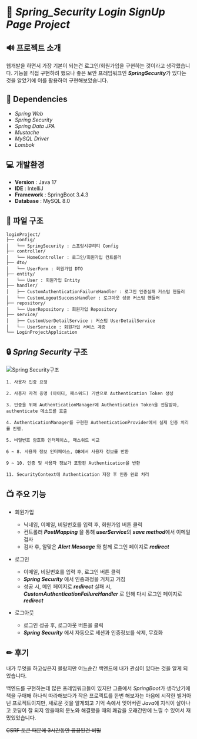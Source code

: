 # 🎈 ***Spring_Security Login SignUp Page Project***


## 🔊 프로젝트 소개
웹개발을 하면서 가장 기본이 되는건 로그인/회원가입을 구현하는 것이라고 생각했습니다. 기능을 직접 구현하려 했으나 좋은 보안 프레임워크인 ***SpringSecurity***가 있다는 것을 알았기에 이를 활용하여 구현해보았습니다.


## 🎨 Dependencies
- *Spring Web*
- *Spring Security*
- *Spring Data JPA*
- *Mustache*
- *MySQL Driver*
- *Lombok*


## 💻 개발환경
- **Version** : Java 17
- **IDE** : IntelliJ
- **Framework** : SpringBoot 3.4.3
- **Database** : MySQL 8.0

## 📖 파일 구조
    loginProject/
    ├── config/
    │   └── SpringSecurity : 스프링시큐리티 Config
    ├── controller/
    │   └── HomeController : 로그인/회원가입 컨트롤러
    ├── dto/
    │   └── UserForm : 회원가입 DTO
    ├── entity/
    │   └── User : 회원가입 Entity
    ├── handler/
    │   ├── CustomAuthenticationFailureHandler : 로그인 인증실패 커스텀 핸들러
    │   └── CustomLogoutSuccessHandler : 로그아웃 성공 커스텀 핸들러
    ├── repository/
    │   └── UserRepository : 회원가입 Repository
    ├── service/
    │   ├── CustomUserDetailService : 커스텀 UserDetailService 
    │   └── UserService : 회원가입 서비스 계층
    └── LoginProjectApplication


## 🔒 ***Spring Security*** 구조
![Spring Security구조](https://github.com/user-attachments/assets/4e3f0d77-69b9-46a8-9adf-4c23fccce04a)

    1. 사용자 인증 요청
    
    2. 사용자 자격 증명 (아이디, 패스워드) 기반으로 Authentication Token 생성

    3. 인증을 위해 AuthenticationManager에 Authentication Token을 전달받아, authenticate 메소드를 호출

    4. AuthenticationManager를 구현한 AuthenticationProvider에서 실제 인증 처리를 진행.

    5. 비밀번호 암호화 인터페이스, 패스워드 비교

    6 ~ 8. 사용자 정보 인터페이스, DB에서 사용자 정보를 반환

    9 ~ 10. 인증 및 사용자 정보가 포함된 Authentication을 반환

    11. SecurityContext에 Authentication 저장 후 인증 완료 처리

    
## 📺 주요 기능
- 회원가입
  - 닉네임, 이메일, 비밀번호를 입력 후, 회원가입 버튼 클릭
  - 컨트롤러 ***PostMapping*** 을 통해 ***userService***의 ***save method***에서 이메일 검사
  - 검사 후, 알맞은 ***Alert Mesaage*** 와 함께 로그인 페이지로 ***redirect***

- 로그인
  - 이메일, 비밀번호를 입력 후, 로그인 버튼 클릭
  - ***Spring Security*** 에서 인증과정을 거치고 거침
  - 성공 시, 메인 페이지로 ***redirect*** 실패 시, ***CustomAuthenticationFailureHandler*** 로 인해 다시 로그인 페이지로 ***redirect***

 - 로그아웃
   - 로그인 성공 후, 로그아웃 버튼을 클릭
   - ***Spring Security*** 에서 자동으로 세션과 인증정보를 삭제, 무효화

## ✏ 후기
내가 무엇을 하고싶은지 몰랐지만 어느순간 백엔드에 내가 관심이 있다는 것을 알게 되었습니다. 

백엔드를 구현하는데 많은 프레임워크들이 있지만 그중에서 *SpringBoot*가 생각났기에 책을 구매해 하나씩 따라해보다가 
작은 프로젝트를 한번 해보자는 마음에 시작한 별거아닌 프로젝트이지만, 새로운 것을 알게되고 기억 속에서 잊어버린 *Java*에 지식이 살아나고 코딩이 잘 되지 않을때의 분노와 해결했을 때의 쾌감을 오래간만에 느낄 수 있어서 재밌있었습니다.

~~CSRF 토큰 때문에 3시간동안 끙끙된건 비밀~~

